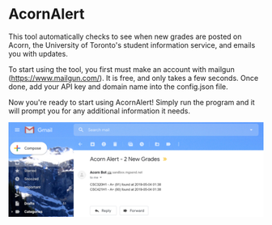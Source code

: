 # AcornAlert
This tool automatically checks to see when new grades are posted on Acorn, the University of Toronto's student information service, 
and emails you with updates.

To start using the tool, you first must make an account with mailgun (https://www.mailgun.com/). It is free, and only takes a few seconds.
Once done, add your API key and domain name into the config.json file.

Now you're ready to start using AcornAlert! Simply run the program and it will prompt you for any additional information it needs.

![alt text](https://github.com/gyacynuk/AcornAlert/blob/master/images/demo.png "Email Example")
